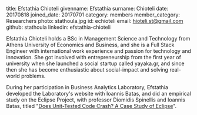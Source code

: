 title: Efstathia Chioteli
givenname: Efstathia
surname: Chioteli
date: 20170818
joined_date: 20170701
category: members
member_category: Researchers
photo: stathoula.jpg
id: echioteli
email: hioteli.st@gmail.com
github: stathoula
linkedin: efstathia-chioteli
<p>
  Efstathia Chioteli holds a BSc in Management Science and Technology from Athens University of Economics and Business, and she is a Full Stack Engineer with international work experience and passion for technology and innovation.
  She got involved with entrepreneurship from the first year of university when she launched a social startup called yayaka.gr, and since then she has become enthusiastic about social-impact and solving real-world problems.
</p>
<p>
   During her participation in Business Analytics Laboratory, Efstathia developed the Laboratory's website with Ioannis Batas, and did an empirical study on the Eclipse Project, with professor Diomidis Spinellis and Ioannis Batas, titled "<a href="https://arxiv.org/abs/1903.04055">Does Unit-Tested Code Crash? A Case Study of Eclipse</a>".
</p>

